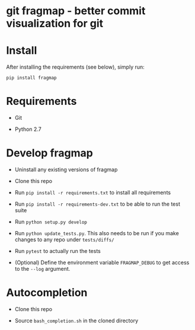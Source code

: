 # git fragmap - better commit visualization for git

# Install
After installing the requirements (see below), simply run:

    pip install fragmap

# Requirements

- Git

- Python 2.7

# Develop fragmap

- Uninstall any existing versions of fragmap

- Clone this repo

- Run `pip install -r requirements.txt` to install all requirements

- Run `pip install -r requirements-dev.txt` to be able to run the test suite

- Run `python setup.py develop`

- Run `python update_tests.py`. This also needs to be run if you make changes to any repo under `tests/diffs/`

- Run `pytest` to actually run the tests

- (Optional) Define the environment variable `FRAGMAP_DEBUG` to get access to the `--log` argument.

# Autocompletion

- Clone this repo

- Source `bash_completion.sh` in the cloned directory
